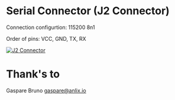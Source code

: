 # Serial Connector (J2 Connector)

Connection configurtion: 115200 8n1

Order of pins: VCC, GND, TX, RX

[![J2 Connector](images/J2_Connector.jpg)](https://openwrt.org/docs/techref/hardware/port.serial)

# Thank's to

Gaspare Bruno <gaspare@anlix.io>
